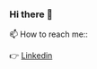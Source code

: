 ### Hi there 👋

<!--
**Andersonfls/Andersonfls** is a ✨ _special_ ✨ repository because its `README.md` (this file) appears on your GitHub profile.
Development, design of web and mobile applications for startups and large companies.  Developing solutions is my fuel.

Here are some ideas to get you started:

- 🔭 I’m currently working on ...
- 🌱 I’m currently learning ...
- 👯 I’m looking to collaborate on ...
- 🤔 I’m looking for help with ...
- 💬 Ask me about ...
- 📫 How to reach me: ...
- 😄 Pronouns: ...
- ⚡ Fun fact: ...
-->

📫 How to reach me::

👉 [Linkedin](https://www.linkedin.com/in/andersonfr/)
